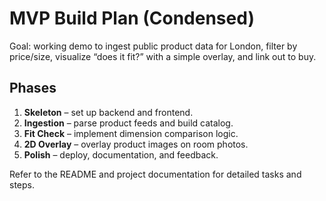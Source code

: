 # MVP Build Plan (Condensed)

Goal: working demo to ingest public product data for London, filter by price/size, visualize “does it fit?” with a simple overlay, and link out to buy.

## Phases
1. **Skeleton** – set up backend and frontend.
2. **Ingestion** – parse product feeds and build catalog.
3. **Fit Check** – implement dimension comparison logic.
4. **2D Overlay** – overlay product images on room photos.
5. **Polish** – deploy, documentation, and feedback.

Refer to the README and project documentation for detailed tasks and steps.
